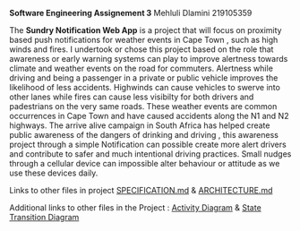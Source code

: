 **Software Engineering Assignement 3** Mehluli Dlamini 219105359 

The **Sundry Notification Web App** is a project that will focus on proximity based push notifications for weather events in Cape Town , such as high winds and fires. 
I undertook or chose this project based on the role that awareness or early warning systems can play to improve alertness towards climate and weather events on the road for commuters. 
Alertness while driving and being a passenger in a private or public vehicle improves the likelihood of less accidents. Highwinds can cause vehicles to swerve into other lanes while fires can cause 
less visibilty for both drivers and padestrians on the very same roads. These weather events are common occurrences in Cape Town and have caused accidents along the N1 and N2 highways. 
The arrive alive campaign in South Africa has helped create public awareness of the dangers of drinking and driving , this awareness project through a simple Notification can possible create more 
alert drivers and contribute to safer and much intentional driving practices. Small nudges through a cellular device can impossible alter behaviour or attitude as we use these devices daily.

Links to other files in project [SPECIFICATION.md](SPECIFICATION.md)
& [ARCHITECTURE.md](ARCHITECTURE.md)

Additional links to other files in the Project :
[Activity Diagram](https://github.com/mehluli-dlamini-219105359/sundry-weather-notifications/blob/main/diagrams/Activity%20Diagrams.md) & [State Transition Diagram](https://github.com/mehluli-dlamini-219105359/sundry-weather-notifications/blob/main/diagrams/State%20Transition%20Diagrams.md)
